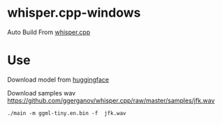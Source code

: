 # whisper.cpp-windows

Auto Build From [whisper.cpp](https://github.com/ggerganov/whisper.cpp)


# Use

Download model from [huggingface](https://huggingface.co/ggerganov/whisper.cpp) 

Download samples wav https://github.com/ggerganov/whisper.cpp/raw/master/samples/jfk.wav

```console
./main -m ggml-tiny.en.bin -f  jfk.wav
```

